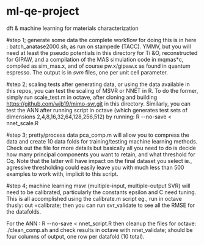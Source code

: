 ml-qe-project
=============

dft &amp; machine learning for materials characterization

#step 1; generate some data
the complete workflow for doing this is in here : batch_anatase2000.sh, as run on stampede (TACC). YMMV, but you will need at least the pseudo potentials in this directory for Ti &O, reconstructed for GIPAW, and a compilation of the MAS simulation code in mqmas*c, compiled as sim_mas.x, and of course pw.x/gipaw.x as found in quantum espresso. The output is in *svm* files, one per unit cell parameter.

#step 2; scaling tests
after generating data, or using the data available in this repos, you can test the scaling of MSVR or NNET in R. To do the former, simply run scale_test.m in octave, after cloning and building https://github.com/wjb19/mimo-svr.git in this directory. Similarly, you can test the ANN after running script in octave (which generates test sets of dimensions 2,4,8,16,32,64,128,256,512) by running:
R --no-save < nnet_scale.R

#step 3; pretty/process data
pca_comp.m will allow you to compress the data and create 10 data folds for training/testing machine learning methods. Check out the file for more details but basically all you need to do is decide how many principal components you want to retain, and what threshold for Cq. Note that the latter will have impact on the final dataset you select ie., agressive thresholding could easily leave you with much less than 500 examples to work with, implicit to this script.

#step 4; machine learning
msvr (multiple-input, multiple-output SVR) will need to be calibrated, particularly the constants epsilon and C need tuning. This is all accomplished using the calibrate.m script eg., run in octave thusly:
out =calibrate; 
then you can run svr_validate to see all the RMSE for the datafolds.

For the ANN :
R --no-save < nnet_script.R
then cleanup the files for octave:
./clean_comp.sh
and check results in octave with nnet_validate; should be four columns of output, one row per datafold (10 total). 
